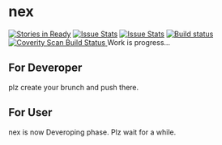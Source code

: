 # nex
[![Stories in Ready](https://badge.waffle.io/frainworks/nex.svg?label=ready&title=Ready)](http://waffle.io/frainworks/nex)
[![Issue Stats](http://www.issuestats.com/github/frainworks/nex/badge/pr?style=flat)](http://www.issuestats.com/github/frainworks/nex)
[![Issue Stats](http://www.issuestats.com/github/frainworks/nex/badge/issue?style=flat)](http://www.issuestats.com/github/frainworks/nex)
[![Build status](https://ci.appveyor.com/api/projects/status/m77wkikeme4sb3y6?svg=true)](https://ci.appveyor.com/project/snowhite0804/nex)
<a href="https://scan.coverity.com/projects/frainworks-nex">
  <img alt="Coverity Scan Build Status"
       src="https://scan.coverity.com/projects/6803/badge.svg"/>
</a>
Work is progress...

## For Deveroper
plz create your brunch and push there.

## For User
nex is now Deveroping phase. Plz wait for a while.
